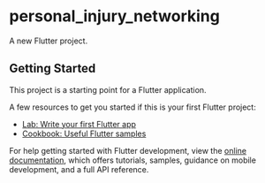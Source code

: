 # personal_injury_networking
 
A new Flutter project. 

## Getting Started   

This project is a starting point for a Flutter application.     
   
A few resources to get you started if this is your first Flutter project:  
 
- [Lab: Write your first Flutter app](https://docs.flutter.dev/get-started/codelab)  
- [Cookbook: Useful Flutter samples](https://docs.flutter.dev/cookbook)  
  
For help getting started with Flutter development, view the 
[online documentation](https://docs.flutter.dev/), which offers tutorials,
samples, guidance on mobile development, and a full API reference.

